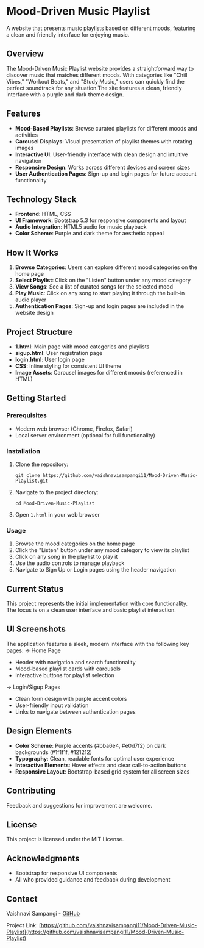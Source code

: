 # Mood-Driven Music Playlist

A website that presents music playlists based on different moods, featuring a clean and friendly interface for enjoying music.

## Overview

The Mood-Driven Music Playlist website provides a straightforward way to discover music that matches different moods. With categories like "Chill Vibes," "Workout Beats," and "Study Music,"
users can quickly find the perfect soundtrack for any situation.The site features a clean, friendly interface with a purple and dark theme design.

## Features

- **Mood-Based Playlists**: Browse curated playlists for different moods and activities
- **Carousel Displays**: Visual presentation of playlist themes with rotating images
- **Interactive UI**: User-friendly interface with clean design and intuitive navigation
- **Responsive Design**: Works across different devices and screen sizes
- **User Authentication Pages**: Sign-up and login pages for future account functionality

## Technology Stack

- **Frontend**: HTML, CSS
- **UI Framework**: Bootstrap 5.3 for responsive components and layout
- **Audio Integration**: HTML5 audio for music playback
- **Color Scheme**: Purple and dark theme for aesthetic appeal

## How It Works

1. **Browse Categories**: Users can explore different mood categories on the home page
2. **Select Playlist**: Click on the "Listen" button under any mood category
3. **View Songs**: See a list of curated songs for the selected mood
4. **Play Music**: Click on any song to start playing it through the built-in audio player
5. **Authentication Pages**: Sign-up and login pages are included in the website design

## Project Structure

- **1.html**: Main page with mood categories and playlists
- **sigup.html**: User registration page
- **login.html**: User login page
- **CSS**: Inline styling for consistent UI theme
- **Image Assets**: Carousel images for different moods (referenced in HTML)

## Getting Started

### Prerequisites

- Modern web browser (Chrome, Firefox, Safari)
- Local server environment (optional for full functionality)

### Installation

1. Clone the repository:
   ```
   git clone https://github.com/vaishnavisampangi11/Mood-Driven-Music-Playlist.git
   ```

2. Navigate to the project directory:
   ```
   cd Mood-Driven-Music-Playlist
   ```

3. Open `1.html` in your web browser

### Usage

1. Browse the mood categories on the home page
2. Click the "Listen" button under any mood category to view its playlist
3. Click on any song in the playlist to play it
4. Use the audio controls to manage playback
5. Navigate to Sign Up or Login pages using the header navigation

## Current Status

This project represents the initial implementation with core functionality. The focus is on a clean user interface and basic playlist interaction.

## UI Screenshots

The application features a sleek, modern interface with the following key pages:
 -> Home Page
- Header with navigation and search functionality
- Mood-based playlist cards with carousels
- Interactive buttons for playlist selection

-> Login/Sigup Pages
- Clean form design with purple accent colors
- User-friendly input validation
- Links to navigate between authentication pages

## Design Elements

- **Color Scheme**: Purple accents (#bba6e4, #e0d7f2) on dark backgrounds (#1f1f1f, #121212)
- **Typography**: Clean, readable fonts for optimal user experience
- **Interactive Elements**: Hover effects and clear call-to-action buttons
- **Responsive Layout**: Bootstrap-based grid system for all screen sizes

## Contributing

Feedback and suggestions for improvement are welcome.

## License

This project is licensed under the MIT License.

## Acknowledgments

- Bootstrap for responsive UI components
- All who provided guidance and feedback during development

## Contact

Vaishnavi Sampangi - [GitHub](https://github.com/vaishnavisampangi11)

Project Link: [https://github.com/vaishnavisampangi11/Mood-Driven-Music-Playlist](https://github.com/vaishnavisampangi11/Mood-Driven-Music-Playlist)
